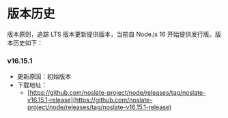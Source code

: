 # 版本历史

版本原则，追踪 LTS 版本更新提供版本，当前自 Node.js 16 开始提供发行版。版本历史如下：

### v16.15.1

* 更新原因：初始版本
* 下载地址：
  * [https://github.com/noslate-project/node/releases/tag/noslate-v16.15.1-release](https://github.com/noslate-project/node/releases/tag/noslate-v16.15.1-release)
